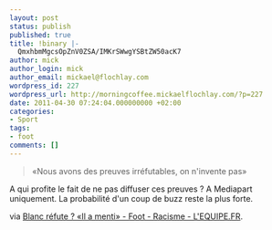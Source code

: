 ```yaml
---
layout: post
status: publish
published: true
title: !binary |-
  QmxhbmMgcsOpZnV0ZSA/IMKrSWwgYSBtZW50acK7
author: mick
author_login: mick
author_email: mickael@flochlay.com
wordpress_id: 227
wordpress_url: http://morningcoffee.mickaelflochlay.com/?p=227
date: 2011-04-30 07:24:04.000000000 +02:00
categories:
- Sport
tags:
- foot
comments: []
---
```

<blockquote>«Nous avons des preuves irréfutables, on n'invente pas»</blockquote>
A qui profite le fait de ne pas diffuser ces preuves ? A Mediapart uniquement. La probabilité d'un coup de buzz reste la plus forte.

via <a href="http://www.lequipe.fr/Football/20110429_165154_blanc-refute-il-a-menti.html">Blanc réfute ? «Il a menti» - Foot - Racisme - L'EQUIPE.FR</a>.
